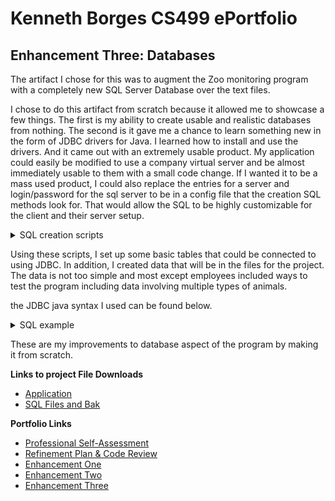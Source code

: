 # Kenneth Borges CS499 ePortfolio

## Enhancement Three: Databases

The artifact I chose for this was to augment the Zoo monitoring program with a completely new SQL Server Database over the text files.

I chose to do this artifact from scratch because it allowed me to showcase a few things. The first is my ability to create usable and realistic databases from nothing. The second is it gave me a chance to learn something new in the form of JDBC drivers for Java. I learned how to install and use the drivers. And it came out with an extremely usable product. My application could easily be modified to use a company virtual server and be almost immediately usable to them with a small code change. If I wanted it to be a mass used product, I could also replace the entries for a server and login/password for the sql server to be in a config file that the creation SQL methods look for. That would allow the SQL to be highly customizable for the client and their server setup.


<details><summary>SQL creation scripts</summary>
<details><summary>Security Script</summary>
~~~
  
      BEGIN TRANSACTION
      SET QUOTED_IDENTIFIER ON
      SET ARITHABORT ON
      SET NUMERIC_ROUNDABORT OFF
      SET CONCAT_NULL_YIELDS_NULL ON
      SET ANSI_NULLS ON
      SET ANSI_PADDING ON
      SET ANSI_WARNINGS ON
       COMMIT
      BEGIN TRANSACTION
      GO
      CREATE TABLE dbo.Security
	    (
	    Id int NOT NULL,
	    username nchar(10) NULL,
	    password nchar(10) NULL,
	    userLevel nchar(10) NULL
	    )  ON [PRIMARY]
      GO
      ALTER TABLE dbo.Security ADD CONSTRAINT
	    PK_Table_1_1 PRIMARY KEY CLUSTERED 
	    (
	    Id
	    ) WITH( STATISTICS_NORECOMPUTE = OFF, IGNORE_DUP_KEY = OFF, ALLOW_ROW_LOCKS = ON, ALLOW_PAGE_LOCKS = ON) ON [PRIMARY]

    GO
    ALTER TABLE dbo.Security SET (LOCK_ESCALATION = TABLE)
    GO
    COMMIT
</details>

<details><summary>Habitat Script</summary>
~~~

      BEGIN TRANSACTION
      SET QUOTED_IDENTIFIER ON
      SET ARITHABORT ON
      SET NUMERIC_ROUNDABORT OFF
      SET CONCAT_NULL_YIELDS_NULL ON
      SET ANSI_NULLS ON
      SET ANSI_PADDING ON
      SET ANSI_WARNINGS ON
      COMMIT
      BEGIN TRANSACTION
      GO
      CREATE TABLE dbo.Habitats
      	(
      	ID int NOT NULL IDENTITY (1, 1),
      	Name nchar(20) NOT NULL,
      	DateCleaned date NULL,
      	FoodSource nchar(25) NOT NULL,
      	LastFeed date NULL,
      	Temperature nchar(10) NULL
      	)  ON [PRIMARY]
      GO
      ALTER TABLE dbo.Habitats ADD CONSTRAINT
      	PK_Habitats PRIMARY KEY CLUSTERED 
      	(
      	Id
      	) WITH( STATISTICS_NORECOMPUTE = OFF, IGNORE_DUP_KEY = OFF, ALLOW_ROW_LOCKS = ON, ALLOW_PAGE_LOCKS = ON) ON [PRIMARY]
      
      GO
      ALTER TABLE dbo.Habitats SET (LOCK_ESCALATION = TABLE)
      GO
      COMMIT
      
      
</details>

<details><summary>Animal Script</summary>
~~~
  
        BEGIN TRANSACTION
      SET QUOTED_IDENTIFIER ON
      SET ARITHABORT ON
      SET NUMERIC_ROUNDABORT OFF
      SET CONCAT_NULL_YIELDS_NULL ON
      SET ANSI_NULLS ON
      SET ANSI_PADDING ON
      SET ANSI_WARNINGS ON
      COMMIT
      BEGIN TRANSACTION
      GO
      CREATE TABLE dbo.Animals
      	(
      	AnimalId int NOT NULL IDENTITY (1, 1),
      	Name nchar(10) NOT NULL,
      	Age int NOT NULL,
      	BirthDate date NULL,
      	FeedingsToday int NOT NULL,
      	FeedingsperDay int NOT NULL,
      	AnimalType nchar(10) NOT NULL,
      	HeathConcerns nchar(50) NULL,
      	Habitat nchar(15) NOT NULL
      	)  ON [PRIMARY]
      GO
      ALTER TABLE dbo.Animals ADD CONSTRAINT
      	PK_Animals PRIMARY KEY CLUSTERED 
      	(
      	AnimalId
      	) WITH( STATISTICS_NORECOMPUTE = OFF, IGNORE_DUP_KEY = OFF, ALLOW_ROW_LOCKS = ON, ALLOW_PAGE_LOCKS = ON) ON [PRIMARY]
      
      GO
      ALTER TABLE dbo.Animals SET (LOCK_ESCALATION = TABLE)
      GO
      COMMIT

</details>

<details><summary>Switch within new main menu</summary> 
~~~
  
      BEGIN TRANSACTION
    SET QUOTED_IDENTIFIER ON
    SET ARITHABORT ON
    SET NUMERIC_ROUNDABORT OFF
    SET CONCAT_NULL_YIELDS_NULL ON
    SET ANSI_NULLS ON
    SET ANSI_PADDING ON
    SET ANSI_WARNINGS ON
    COMMIT
    BEGIN TRANSACTION
    GO
    CREATE TABLE dbo.Employees
    	(
    	Id int NOT NULL IDENTITY (1, 1),
    	FirstName nchar(20) NOT NULL,
    	LastName nchar(20) NOT NULL,
    	DateofHire date NOT NULL,
    	Age int NOT NULL,
    	Position nchar(20) NOT NULL,
    	HabitatId1 int NULL,
    	HabitatId2 int NULL,
    	HabitatId3 int NULL,
    	Salary nchar(10) NOT NULL
    	)  ON [PRIMARY]
    GO
    ALTER TABLE dbo.Employees ADD CONSTRAINT
    	PK_Table_1 PRIMARY KEY CLUSTERED 
    	(
    	Id
    	) WITH( STATISTICS_NORECOMPUTE = OFF, IGNORE_DUP_KEY = OFF, ALLOW_ROW_LOCKS = ON, ALLOW_PAGE_LOCKS = ON) ON [PRIMARY]
    
    GO
    ALTER TABLE dbo.Employees SET (LOCK_ESCALATION = TABLE)
    GO
    COMMIT
    
</details>
</details>

Using these scripts, I set up some basic tables that could be connected to using JDBC. In addition, I created data that will be in the files for the project. The data is not too simple and most except employees included ways to test the program including data involving multiple types of animals. 

the JDBC java syntax I used can be found below.



<details><summary>SQL example</summary> 
~~~
  
        String connectionUrl = "jdbc:sqlserver://localhost:56219;databaseName=ZooInformationSystem;user=ZooAppUser;password=123;";
  
        System.out.println("Please enter the ID of the employee. \n");
            
            rs2 = statement.executeQuery("SELECT MAX(id) FROM EMPLOYEES");
            
            rs2.next();
            
            countId = rs2.getInt(1);
            
            System.out.println("Max ID currently is " + countId + ". \n");
            
            while (id == 0) {
                System.out.print("Enter an integer: ");
                try {
                    id = scan.nextInt();
                    if(id < 1 || id > countId){
                        System.out.println("Invalid ID number. Please enter a valid employee ID number between 1 and " + countId + ".\n");
                        id = scan.nextInt();
                    }
                }
                catch (InputMismatchException e) {
                    System.out.println("\tInvalid input must be a valid Employee ID. \n Max ID currently is " + countId + ". \n");
                    scan.nextLine();  // Clear invalid input from scanner buffer.
                }
            }
            
            select = idSearch(id);
            
        }
        
            
            // Execute a SELECT SQL statement.
            
            rs = statement.executeQuery(select);
            
            if(!rs.isBeforeFirst()) {
                System.out.println("No Results Found");
            }
            
            while(rs.next()){
             System.out.println("\n\nID: " + rs.getInt(1) + " | First Name: " + rs.getString(2).trim() + " | Last Name: " + rs.getString(3).trim() + " | Position: " +      rs.getString(4).trim() + " | Salary: "  + rs.getString(10).trim() + "\n\n");
                         
            }
            
            
            //closing values for connections
            rs.close();
            connection.close();
            statement.close();
</details>

These are my improvements to database aspect of the program by making it from scratch.

**Links to project File Downloads**
- [Application](ZooMonitoringSystem.zip)
- [SQL Files and Bak](Codes_and_Backups_for_CS499_SQL.zip)


**Portfolio Links**
- [Professional Self-Assessment](index.html)
- [Refinement Plan & Code Review](CodeReview.html)
- [Enhancement One](Enhancement1.html)
- [Enhancement Two](Enhancement2.html)
- [Enhancement Three](Enhancement3.html)
